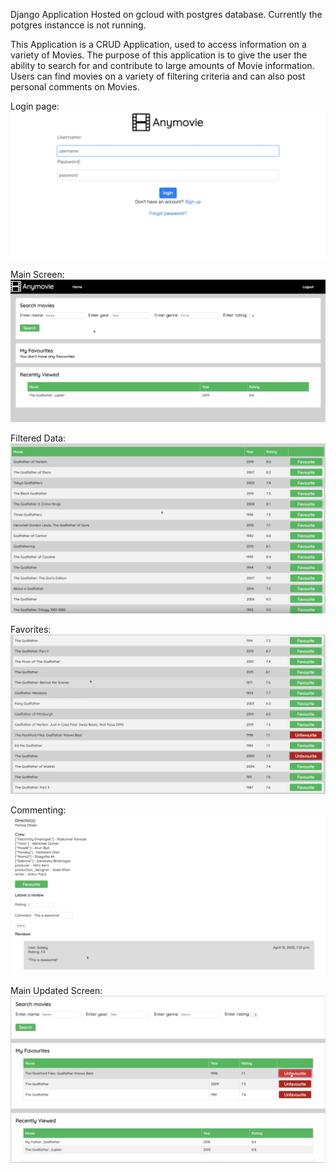 Django Application Hosted on gcloud with postgres database. Currently the potgres instancce is not running.

This Application is a CRUD Application, used to access information on a variety of Movies. 
The purpose of this application is to give the user the ability to search for and contribute to large amounts of Movie information.
Users can find movies on a variety of filtering criteria and can also post personal comments on Movies.

Login page:
![alt text](https://github.com/gs3bopar/AnyMovie/blob/main/images/1.png?raw=true)

Main Screen:
![alt text](https://github.com/gs3bopar/AnyMovie/blob/main/images/2.png?raw=true)

Filtered Data:
![alt text](https://github.com/gs3bopar/AnyMovie/blob/main/images/3.png?raw=true)

Favorites:
![alt text](https://github.com/gs3bopar/AnyMovie/blob/main/images/4.png?raw=true)

Commenting:
![alt text](https://github.com/gs3bopar/AnyMovie/blob/main/images/5.png?raw=true)

Main Updated Screen:
![alt text](https://github.com/gs3bopar/AnyMovie/blob/main/images/6.png?raw=true)
